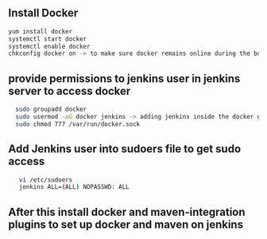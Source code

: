 ## Install Docker
```sh
yum install docker
systemctl start docker
systemctl enable docker
chkconfig docker on -> to make sure docker remains online during the boot time.
```

## provide permissions to jenkins user in jenkins server to access docker
```sh
  sudo groupadd docker
  sudo usermod -aG docker jenkins -> adding jenkins inside the docker group 
  sudo chmod 777 /var/run/docker.sock
```
## Add Jenkins user into sudoers file to get sudo access
```sh
   vi /etc/sudoers
   jenkins ALL=(ALL) NOPASSWD: ALL
```   
   
## After this install docker and maven-integration plugins to set up docker and maven on jenkins

